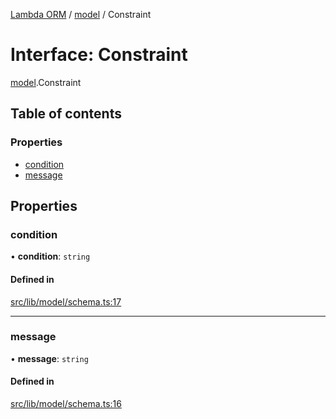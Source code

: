[Lambda ORM](../README.md) / [model](../modules/model.md) / Constraint

# Interface: Constraint

[model](../modules/model.md).Constraint

## Table of contents

### Properties

- [condition](model.Constraint.md#condition)
- [message](model.Constraint.md#message)

## Properties

### condition

• **condition**: `string`

#### Defined in

[src/lib/model/schema.ts:17](https://github.com/FlavioLionelRita/lambdaorm/blob/0fd718a/src/lib/model/schema.ts#L17)

___

### message

• **message**: `string`

#### Defined in

[src/lib/model/schema.ts:16](https://github.com/FlavioLionelRita/lambdaorm/blob/0fd718a/src/lib/model/schema.ts#L16)
